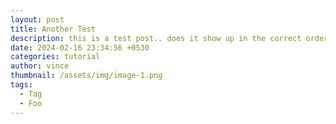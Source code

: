 ```yaml
---
layout: post
title: Another Test
description: this is a test post.. does it show up in the correct order?
date: 2024-02-16 23:34:56 +0530
categories: tutorial
author: vince
thumbnail: /assets/img/image-1.png
tags:
  - Tag
  - Foo
---
```

